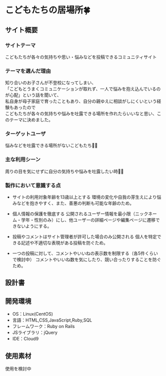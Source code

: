 # こどもたちの居場所🍀

## サイト概要
### サイトテーマ
こどもたちが各々の気持ちや思い・悩みなどを投稿できるコミュニティサイト


### テーマを選んだ理由
知り合いのお子さんが不登校になってしまい、<br>
「こどもとうまくコミュニケーションが取れず、一人で悩みを抱え込んでいるのが心配」という話を聞いて、<br>
私自身が母子家庭で育ったこともあり、自分の親ゆえに相談がしにくいという経験もあったので<br>
こどもたちが各々の気持ちや悩みを吐露できる場所を作れたらいいなと思い、このテーマに決めました。


### ターゲットユーザ
悩みなどを吐露できる場所がないこどもたち👦🏻


### 主な利用シーン
周りの目を気にせずに自分の気持ちや悩みを吐露したい時🧒🏻


### 製作において意識する点
- サイトの利用対象年齢を13歳以上とする
環境の変化や自我の芽生えにより悩みなどを抱きやすく、また、善悪の判断も可能な年齢のため。

- 個人情報の保護を徹底する
公開されるユーザー情報を最小限（ニックネーム・学年・性別のみ）にし、他ユーザーの詳細ページや編集ページに遷移できないようにする。

- 投稿やコメントはサイト管理者が許可した場合のみ公開される
個人を特定できる記述や不適切な表現がある投稿を防ぐため。

- 一つの投稿に対して、コメントやいいねの表示数を制限する（各5件くらいで検討中）
コメントやいいね数を気にしたり、競い合ったりすることを防ぐため。


## 設計書


## 開発環境
- OS：Linux(CentOS)
- 言語：HTML,CSS,JavaScript,Ruby,SQL
- フレームワーク：Ruby on Rails
- JSライブラリ：jQuery
- IDE：Cloud9


## 使用素材
使用を検討中

